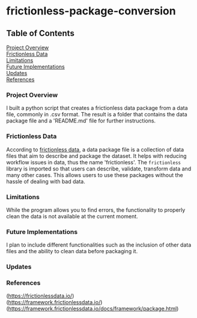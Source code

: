 # frictionless-package-conversion

## Table of Contents

[Project Overview](#project-overview)\
[Frictionless Data](#frictionless-data)\
[Limitations](#limitations)\
[Future Implementations](#future-implementations)\
[Updates](#updates)\
[References](#references)

### Project Overview

I built a python script that creates a frictionless data package from a data file, commonly in .csv format. The result is a folder that contains the data package file and a 'README.md' file for further instructions.

### Frictionless Data

According to [frictionless data](frictionlessdata.io), a data package file is a collection of data files that aim to describe and package the dataset. It helps with reducing workflow issues in data, thus the name 'frictionless'. The ``` frictionless ``` library is imported so that users can describe, validate, transform data and many other cases. This allows users to use these packages without the hassle of dealing with bad data. 

### Limitations

While the program allows you to find errors, the functionality to properly clean the data is not available at the current moment. 

### Future Implementations

I plan to include different functionalities such as the inclusion of other data files and the ability to clean data before packaging it.

### Updates



### References

(https://frictionlessdata.io/) \
(https://framework.frictionlessdata.io/) \
(https://framework.frictionlessdata.io/docs/framework/package.html)

